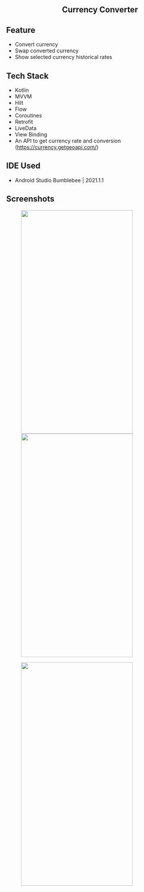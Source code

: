 <h2 style="margin-bottom: 0;" align="center">Currency Converter</h2>

## Feature

* Convert currency
* Swap converted currency
* Show selected currency historical rates

## Tech Stack

* Kotlin
* MVVM
* Hilt
* Flow
* Coroutines
* Retrofit
* LiveData
* View Binding
* An API to get currency rate and conversion (https://currency.getgeoapi.com/)

## IDE Used

* Android Studio Bumblebee | 2021.1.1


## Screenshots

<img src="https://i.ibb.co/TKbfHZj/Screenshot-20220227-152647.png" height="600" width="300" hspace="40"><img src="https://i.ibb.co/L8TD8sV/Screenshot-20220227-152553.png" height="600" width="300" hspace="40">

<img src="https://i.ibb.co/xfQ3mJ4/Screenshot-20220227-152708.png" height="600" width="300" hspace="40">